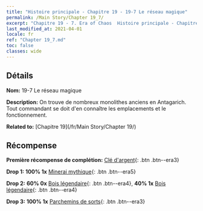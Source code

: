 ```yaml
---
title: "Histoire principale - Chapitre 19 - 19-7 Le réseau magique"
permalink: /Main Story/Chapter 19_7/
excerpt: "Chapitre 19 - 7. Era of Chaos  Histoire principale - Chapitre 19_7. 19-7 Le réseau magique"
last_modified_at: 2021-04-01
locale: fr
ref: "Chapter 19_7.md"
toc: false
classes: wide
---
```


## Détails

 **Nom:** 19-7 Le réseau magique

 **Description:** On trouve de nombreux monolithes anciens en Antagarich. Tout commandant se doit d'en connaître les emplacements et le fonctionnement.

 **Related to:** [Chapitre 19](/fr/Main Story/Chapter 19/)

## Récompense

 **Première récompense de complétion:** [Clé d'argent](/fr/Items/con_693/){: .btn .btn--era3}

 **Drop 1:** **100% 1x** [Minerai mythique](/fr/Items/mat_61/){: .btn .btn--era5}

 **Drop 2:** **60% 0x** [Bois légendaire](/fr/Items/mat_55/){: .btn .btn--era4}, **40% 1x** [Bois légendaire](/fr/Items/mat_55/){: .btn .btn--era4}

 **Drop 3:** **100% 1x** [Parchemins de sorts](/fr/Items/con_694/){: .btn .btn--era3}

